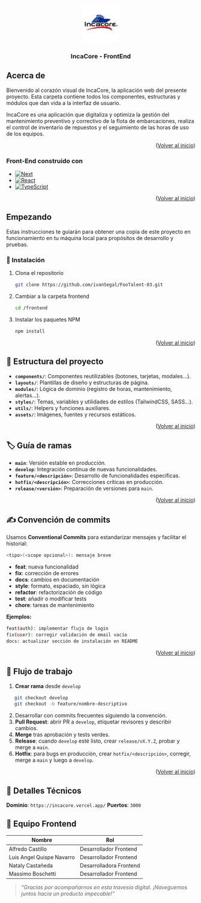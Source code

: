 <a id="readme-top"></a>

<!--LOGO -->
<br />
<div align="center">
  <a href=#>
    <img src="src/assets/images/Logo.png" alt="Logo" width="100" height="100">
  </a>

  <h3 align="center">IncaCore - FrontEnd</h3>
</div>

<!-- Acerca del Proyecto -->
## Acerca de

Bienvenido al corazón visual de IncaCore, la aplicación web del presente proyecto. Esta carpeta contiene todos los componentes, estructuras y módulos que dan vida a la interfaz de usuario.

IncaCore es una aplicación que digitaliza y optimiza la gestión del mantenimiento preventivo y correctivo de la flota de embarcaciones, realiza el control de inventario de repuestos y el seguimiento de las horas de uso de los equipos.

<p align="right">(<a href="#readme-top">Volver al inicio</a>)</p>



### Front-End construido con


* [![Next][Next.js]][Next-url]
* [![React][React.js]][React-url]
* [![TypeScript][TypeScript.org]][TypeScript-url]

<p align="right">(<a href="#readme-top">Volver al inicio</a>)</p>



<!-- Empezando -->
## Empezando

Estas instrucciones te guiarán para obtener una copia de este proyecto en funcionamiento en tu máquina local para propósitos de desarrollo y pruebas.

### 💾 Instalación

1. Clona el repositorio
   ```sh
   git clone https://github.com/ivanSegal/FooTalent-03.git
   ```
2. Cambiar a la carpeta frontend
   ```sh
   cd /frontend
   ```  
3. Instalar los paquetes NPM
   ```sh
   npm install
   ```

<p align="right">(<a href="#readme-top">Volver al inicio</a>)</p>

<!-- ESTRUCTURA -->
## 🚀 Estructura del proyecto

- **`components/`**: Componentes reutilizables (botones, tarjetas, modales…).  
- **`layouts/`**: Plantillas de diseño y estructuras de página.  
- **`modules/`**: Lógica de dominio (registro de horas, mantenimiento, alertas…).  
- **`styles/`**: Temas, variables y utilidades de estilos (TailwindCSS, SASS…).  
- **`utils/`**: Helpers y funciones auxiliares.  
- **`assets/`**: Imágenes, fuentes y recursos estáticos.

<p align="right">(<a href="#readme-top">Volver al inicio</a>)</p>



<!-- RAMAS -->
## 🏷️ Guía de ramas

- **`main`**: Versión estable en producción.  
- **`develop`**: Integración continua de nuevas funcionalidades.  
- **`feature/<descripción>`**: Desarrollo de funcionalidades específicas.  
- **`hotfix/<descripción>`**: Correcciones críticas en producción.  
- **`release/<versión>`**: Preparación de versiones para `main`.

<p align="right">(<a href="#readme-top">Volver al inicio</a>)</p>

<!-- COMMITS -->

## ✍️ Convención de commits

Usamos **Conventional Commits** para estandarizar mensajes y facilitar el historial:

```bash
<tipo>(<scope opcional>): mensaje breve
```

- **feat**: nueva funcionalidad
- **fix**: corrección de errores
- **docs**: cambios en documentación
- **style**: formato, espaciado, sin lógica
- **refactor**: refactorización de código
- **test**: añadir o modificar tests
- **chore**: tareas de mantenimiento

**Ejemplos:**

```bash
feat(auth): implementar flujo de login
fix(user): corregir validación de email vacío
docs: actualizar sección de instalación en README
```
<p align="right">(<a href="#readme-top">Volver al inicio</a>)</p>

<!-- FLUJO DE TRABAJO -->

## 🔄 Flujo de trabajo

1. **Crear rama** desde `develop`  
```bash
   git checkout develop  
   git checkout -b feature/nombre-descriptivo  
```
2. Desarrollar con commits frecuentes siguiendo la convención.  
3. **Pull Request**: abrir PR a `develop`, etiquetar revisores y describir cambios.  
4. **Merge** tras aprobación y tests verdes.  
5. **Release**: cuando `develop` esté listo, crear `release/vX.Y.Z`, probar y merge a `main`.  
6. **Hotfix**: para bugs en producción, crear `hotfix/<descripción>`, corregir, merge a `main` y luego a `develop`.  

<p align="right">(<a href="#readme-top">Volver al inicio</a>)</p>

<!-- DETALLES TÉCNICOS -->

## 🔄 Detalles Técnicos

**Dominio**: `https://incacore.vercel.app/`
**Puertos**: `3000`


<!-- EQUIPO -->
## 👥 Equipo Frontend

| Nombre                       | Rol                     |
|------------------------------|-------------------------|
| Alfredo Castillo             | Desarrollador Frontend  |
| Luis Angel Quispe Navarro    | Desarrollador Frontend  |
| Nataly Castañeda             | Desarrolladora Frontend |
| Massimo Boschetti            | Desarrollador Frontend |

> _“Gracias por acompañarnos en esta travesía digital. ¡Naveguemos juntos hacia un producto impecable!”_

[Next.js]: https://img.shields.io/badge/_-Next.js-black?style=flat-square&logo=nextdotjs
[Next-url]: https://nextjs.org/
[React.js]: https://img.shields.io/badge/_-REACT-1F2229?style=flat-square&logo=react
[React-url]: https://reactjs.org/
[TypeScript.org]: https://img.shields.io/badge/_-TypeScript-blue?style=flat-square&logo=typescript&logoColor=white
[TypeScript-url]: https://www.typescriptlang.org/
